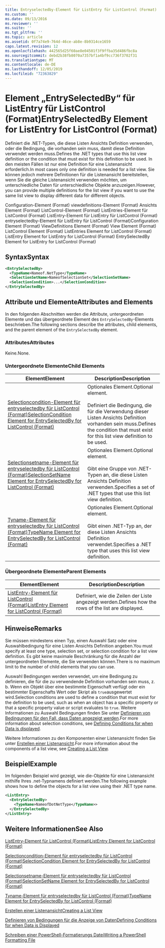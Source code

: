 ```yaml
---
title: Entryselectedby-Element für ListEntry für ListControl (Format) | Microsoft-Dokumentation
ms.custom: ''
ms.date: 09/13/2016
ms.reviewer: ''
ms.suite: ''
ms.tgt_pltfrm: ''
ms.topic: article
ms.assetid: 0f7a74e9-764d-46ce-ab8e-8b9314ce1659
caps.latest.revision: 12
ms.openlocfilehash: 442565d25f60ae8e04501f3f9ffba35d486fbc8a
ms.sourcegitcommit: debd2b38fb8070a7357bf1a4bf9cc736f3702f31
ms.translationtype: MT
ms.contentlocale: de-DE
ms.lasthandoff: 12/05/2019
ms.locfileid: "72363829"
---
```

# <a name="entryselectedby-element-for-listentry-for-listcontrol-format"></a><span data-ttu-id="2bdc7-102">Element „EntrySelectedBy“ für ListEntry für ListControl (Format)</span><span class="sxs-lookup"><span data-stu-id="2bdc7-102">EntrySelectedBy Element for ListEntry for ListControl (Format)</span></span>

<span data-ttu-id="2bdc7-103">Definiert die .NET-Typen, die diese Listen Ansichts Definition verwenden, oder die Bedingung, die vorhanden sein muss, damit diese Definition verwendet werden muss.</span><span class="sxs-lookup"><span data-stu-id="2bdc7-103">Defines the .NET types that use this list view definition or the condition that must exist for this definition to be used.</span></span> <span data-ttu-id="2bdc7-104">In den meisten Fällen ist nur eine Definition für eine Listenansicht erforderlich.</span><span class="sxs-lookup"><span data-stu-id="2bdc7-104">In most cases only one definition is needed for a list view.</span></span> <span data-ttu-id="2bdc7-105">Sie können jedoch mehrere Definitionen für die Listenansicht bereitstellen, wenn Sie die gleiche Listenansicht verwenden möchten, um unterschiedliche Daten für unterschiedliche Objekte anzuzeigen.</span><span class="sxs-lookup"><span data-stu-id="2bdc7-105">However, you can provide multiple definitions for the list view if you want to use the same list view to display different data for different objects.</span></span>

<span data-ttu-id="2bdc7-106">Configuration-Element (Format) viewdefinitions-Element (Format) Ansichts Element (Format) ListControl-Element (Format) ListEntries-Element für ListControl (Format) ListEntry-Element für ListEntry für ListControl (Format) entryselectedby-Element für ListEntry für ListControl (Format)</span><span class="sxs-lookup"><span data-stu-id="2bdc7-106">Configuration Element (Format) ViewDefinitions Element (Format) View Element (Format) ListControl Element (Format) ListEntries Element for ListControl (Format) ListEntry Element for ListEntry for ListControl (Format) EntrySelectedBy Element for ListEntry for ListControl (Format)</span></span>

## <a name="syntax"></a><span data-ttu-id="2bdc7-107">Syntax</span><span class="sxs-lookup"><span data-stu-id="2bdc7-107">Syntax</span></span>

```xml
<EntrySelectedBy>
  <TypeName>Nameof.NetType</TypeName>
  <SelectionSetName>NameofSelectionSet</SelectionSetName>
  <SelectionCondition>...</SelectionCondition>
</EntrySelectedBy>
```

## <a name="attributes-and-elements"></a><span data-ttu-id="2bdc7-108">Attribute und Elemente</span><span class="sxs-lookup"><span data-stu-id="2bdc7-108">Attributes and Elements</span></span>

<span data-ttu-id="2bdc7-109">In den folgenden Abschnitten werden die Attribute, untergeordneten Elemente und das übergeordnete Element des `EntrySelectedBy`-Elements beschrieben.</span><span class="sxs-lookup"><span data-stu-id="2bdc7-109">The following sections describe the attributes, child elements, and the parent element of the `EntrySelectedBy` element.</span></span>

### <a name="attributes"></a><span data-ttu-id="2bdc7-110">Attributes</span><span class="sxs-lookup"><span data-stu-id="2bdc7-110">Attributes</span></span>

<span data-ttu-id="2bdc7-111">Keine.</span><span class="sxs-lookup"><span data-stu-id="2bdc7-111">None.</span></span>

### <a name="child-elements"></a><span data-ttu-id="2bdc7-112">Untergeordnete Elemente</span><span class="sxs-lookup"><span data-stu-id="2bdc7-112">Child Elements</span></span>

|<span data-ttu-id="2bdc7-113">Element</span><span class="sxs-lookup"><span data-stu-id="2bdc7-113">Element</span></span>|<span data-ttu-id="2bdc7-114">Description</span><span class="sxs-lookup"><span data-stu-id="2bdc7-114">Description</span></span>|
|-------------|-----------------|
|[<span data-ttu-id="2bdc7-115">Selectioncondition-Element für entryselectedby für ListControl (Format)</span><span class="sxs-lookup"><span data-stu-id="2bdc7-115">SelectionCondition Element for EntrySelectedBy for ListControl  (Format)</span></span>](./selectioncondition-element-for-entryselectedby-for-listcontrol-format.md)|<span data-ttu-id="2bdc7-116">Optionales Element.</span><span class="sxs-lookup"><span data-stu-id="2bdc7-116">Optional element.</span></span><br /><br /> <span data-ttu-id="2bdc7-117">Definiert die Bedingung, die für die Verwendung dieser Listen Ansichts Definition vorhanden sein muss.</span><span class="sxs-lookup"><span data-stu-id="2bdc7-117">Defines the condition that must exist for this list view definition to be used.</span></span>|
|[<span data-ttu-id="2bdc7-118">Selectionsetname-Element für entryselectedby für ListControl (Format)</span><span class="sxs-lookup"><span data-stu-id="2bdc7-118">SelectionSetName Element for EntrySelectedBy for ListControl (Format)</span></span>](./selectionsetname-element-for-entryselectedby-for-listcontrol-format.md)|<span data-ttu-id="2bdc7-119">Optionales Element.</span><span class="sxs-lookup"><span data-stu-id="2bdc7-119">Optional element.</span></span><br /><br /> <span data-ttu-id="2bdc7-120">Gibt eine Gruppe von .NET-Typen an, die diese Listen Ansichts Definition verwenden.</span><span class="sxs-lookup"><span data-stu-id="2bdc7-120">Specifies a set of .NET types that use this list view definition.</span></span>|
|[<span data-ttu-id="2bdc7-121">Tyname-Element für entryselectedby für ListControl (Format)</span><span class="sxs-lookup"><span data-stu-id="2bdc7-121">TypeName Element for EntrySelectedBy for ListControl (Format)</span></span>](./typename-element-for-entryselectedby-for-listcontrol-format.md)|<span data-ttu-id="2bdc7-122">Optionales Element.</span><span class="sxs-lookup"><span data-stu-id="2bdc7-122">Optional element.</span></span><br /><br /> <span data-ttu-id="2bdc7-123">Gibt einen .NET-Typ an, der diese Listen Ansichts Definition verwendet.</span><span class="sxs-lookup"><span data-stu-id="2bdc7-123">Specifies a .NET type that uses this list view definition.</span></span>|

### <a name="parent-elements"></a><span data-ttu-id="2bdc7-124">Übergeordnete Elemente</span><span class="sxs-lookup"><span data-stu-id="2bdc7-124">Parent Elements</span></span>

|<span data-ttu-id="2bdc7-125">Element</span><span class="sxs-lookup"><span data-stu-id="2bdc7-125">Element</span></span>|<span data-ttu-id="2bdc7-126">Description</span><span class="sxs-lookup"><span data-stu-id="2bdc7-126">Description</span></span>|
|-------------|-----------------|
|[<span data-ttu-id="2bdc7-127">ListEntry-Element für ListControl (Format)</span><span class="sxs-lookup"><span data-stu-id="2bdc7-127">ListEntry Element for ListControl (Format)</span></span>](./listentry-element-for-listcontrol-format.md)|<span data-ttu-id="2bdc7-128">Definiert, wie die Zeilen der Liste angezeigt werden.</span><span class="sxs-lookup"><span data-stu-id="2bdc7-128">Defines how the rows of the list are displayed.</span></span>|

## <a name="remarks"></a><span data-ttu-id="2bdc7-129">Hinweise</span><span class="sxs-lookup"><span data-stu-id="2bdc7-129">Remarks</span></span>

<span data-ttu-id="2bdc7-130">Sie müssen mindestens einen Typ, einen Auswahl Satz oder eine Auswahlbedingung für eine Listen Ansichts Definition angeben.</span><span class="sxs-lookup"><span data-stu-id="2bdc7-130">You must specify at least one type, selection set, or selection condition for a list view definition.</span></span> <span data-ttu-id="2bdc7-131">Es gibt keine maximale Beschränkung für die Anzahl der untergeordneten Elemente, die Sie verwenden können.</span><span class="sxs-lookup"><span data-stu-id="2bdc7-131">There is no maximum limit to the number of child elements that you can use.</span></span>

<span data-ttu-id="2bdc7-132">Auswahl Bedingungen werden verwendet, um eine Bedingung zu definieren, die für die zu verwendende Definition vorhanden sein muss, z. b. Wenn ein Objekt über eine bestimmte Eigenschaft verfügt oder ein bestimmter Eigenschafts Wert oder Skript als `true`ausgewertet wird.</span><span class="sxs-lookup"><span data-stu-id="2bdc7-132">Selection conditions are used to define a condition that must exist for the definition to be used, such as when an object has a specific property or that a specific property value or script evaluates to `true`.</span></span> <span data-ttu-id="2bdc7-133">Weitere Informationen zu Auswahl Bedingungen finden Sie unter [Definieren von Bedingungen für den Fall, dass Daten angezeigt werden](./defining-conditions-for-displaying-data.md).</span><span class="sxs-lookup"><span data-stu-id="2bdc7-133">For more information about selection conditions, see [Defining Conditions for when Data is displayed](./defining-conditions-for-displaying-data.md).</span></span>

<span data-ttu-id="2bdc7-134">Weitere Informationen zu den Komponenten einer Listenansicht finden Sie unter [Erstellen einer Listenansicht](./creating-a-list-view.md).</span><span class="sxs-lookup"><span data-stu-id="2bdc7-134">For more information about the components of a list view, see [Creating a List View](./creating-a-list-view.md).</span></span>

## <a name="example"></a><span data-ttu-id="2bdc7-135">Beispiel</span><span class="sxs-lookup"><span data-stu-id="2bdc7-135">Example</span></span>

<span data-ttu-id="2bdc7-136">Im folgenden Beispiel wird gezeigt, wie die-Objekte für eine Listenansicht mithilfe Ihres .net-Typnamens definiert werden.</span><span class="sxs-lookup"><span data-stu-id="2bdc7-136">The following example shows how to define the objects for a list view using their .NET type name.</span></span>

```xml
<ListEntry>
  <EntrySelectedBy>
    <TypeName>NameofDotNetType</TypeName>>
  </EntrySelectedBy>
</ListEntry>
```

## <a name="see-also"></a><span data-ttu-id="2bdc7-137">Weitere Informationen</span><span class="sxs-lookup"><span data-stu-id="2bdc7-137">See Also</span></span>

[<span data-ttu-id="2bdc7-138">ListEntry-Element für ListControl (Format)</span><span class="sxs-lookup"><span data-stu-id="2bdc7-138">ListEntry Element for ListControl (Format)</span></span>](./listentry-element-for-listcontrol-format.md)

[<span data-ttu-id="2bdc7-139">Selectioncondition-Element für entryselectedby für ListControl (Format)</span><span class="sxs-lookup"><span data-stu-id="2bdc7-139">SelectionCondition Element for EntrySelectedBy for ListControl (Format)</span></span>](./selectioncondition-element-for-entryselectedby-for-listcontrol-format.md)

[<span data-ttu-id="2bdc7-140">Selectionsetname-Element für entryselectedby für ListControl (Format)</span><span class="sxs-lookup"><span data-stu-id="2bdc7-140">SelectionSetName Element for EntrySelectedBy for ListControl (Format)</span></span>](./selectionsetname-element-for-entryselectedby-for-listcontrol-format.md)

[<span data-ttu-id="2bdc7-141">Tyname-Element für entryselectedby für ListControl (Format)</span><span class="sxs-lookup"><span data-stu-id="2bdc7-141">TypeName Element for EntrySelectedBy for ListControl (Format)</span></span>](./typename-element-for-entryselectedby-for-listcontrol-format.md)

[<span data-ttu-id="2bdc7-142">Erstellen einer Listenansicht</span><span class="sxs-lookup"><span data-stu-id="2bdc7-142">Creating a List View</span></span>](./creating-a-list-view.md)

[<span data-ttu-id="2bdc7-143">Definieren von Bedingungen für die Anzeige von Daten</span><span class="sxs-lookup"><span data-stu-id="2bdc7-143">Defining Conditions for when Data is Displayed</span></span>](./defining-conditions-for-displaying-data.md)

[<span data-ttu-id="2bdc7-144">Schreiben einer PowerShell-Formatierungs Datei</span><span class="sxs-lookup"><span data-stu-id="2bdc7-144">Writing a PowerShell Formatting File</span></span>](./writing-a-powershell-formatting-file.md)
